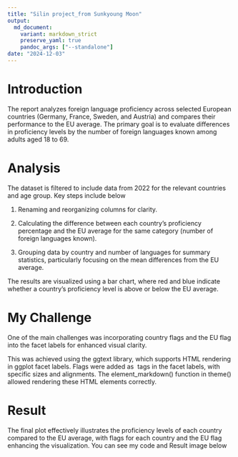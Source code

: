 ```yaml
---
title: "Silin project_from Sunkyoung Moon"
output: 
  md_document:
    variant: markdown_strict
    preserve_yaml: true
    pandoc_args: ["--standalone"]
date: "2024-12-03"
---
```


# Introduction

The report analyzes foreign language proficiency across selected
European countries (Germany, France, Sweden, and Austria) and compares
their performance to the EU average. The primary goal is to evaluate
differences in proficiency levels by the number of foreign languages
known among adults aged 18 to 69.

# Analysis

The dataset is filtered to include data from 2022 for the relevant
countries and age group. Key steps include below

1.  Renaming and reorganizing columns for clarity.

2.  Calculating the difference between each country’s proficiency
    percentage and the EU average for the same category (number of
    foreign languages known).

3.  Grouping data by country and number of languages for summary
    statistics, particularly focusing on the mean differences from the
    EU average.

The results are visualized using a bar chart, where red and blue
indicate whether a country’s proficiency level is above or below the EU
average.

# My Challenge

One of the main challenges was incorporating country flags and the EU
flag into the facet labels for enhanced visual clarity.

This was achieved using the ggtext library, which supports HTML
rendering in ggplot facet labels. Flags were added as <img> tags in the
facet labels, with specific sizes and alignments. The
element\_markdown() function in theme() allowed rendering these HTML
elements correctly.

# Result

The final plot effectively illustrates the proficiency levels of each
country compared to the EU average, with flags for each country and the
EU flag enhancing the visualization. You can see my code and Result
image below
